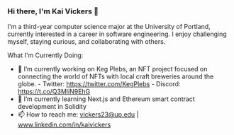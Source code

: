 ### Hi there, I'm Kai Vickers 👋

I'm a third-year computer science major at the University of Portland, currently interested in a career in software engineering. I enjoy challenging myself, staying curious, and collaborating with others. 

<!-- **vickersk/vickersk** is a ✨ _special_ ✨ repository because its `README.md` (this file) appears on your GitHub profile. -->
What I'm Currently Doing:

- 🔭 I’m currently working on Keg Plebs, an NFT project focused on connecting the world of NFTs with local craft breweries around the globe.
      - Twitter: https://twitter.com/KegPlebs
      - Discord: https://t.co/Q3MliN9EhG
- 🌱 I’m currently learning Next.js and Ethereum smart contract development in Solidity
- 📫 How to reach me: vickers23@up.edu | www.linkedin.com/in/kaivickers


<!-- [![Top Langs](https://github-readme-stats.vercel.app/api/top-langs/?username=anuraghazra)](https://github.com/anuraghazra/github-readme-stats) -->
